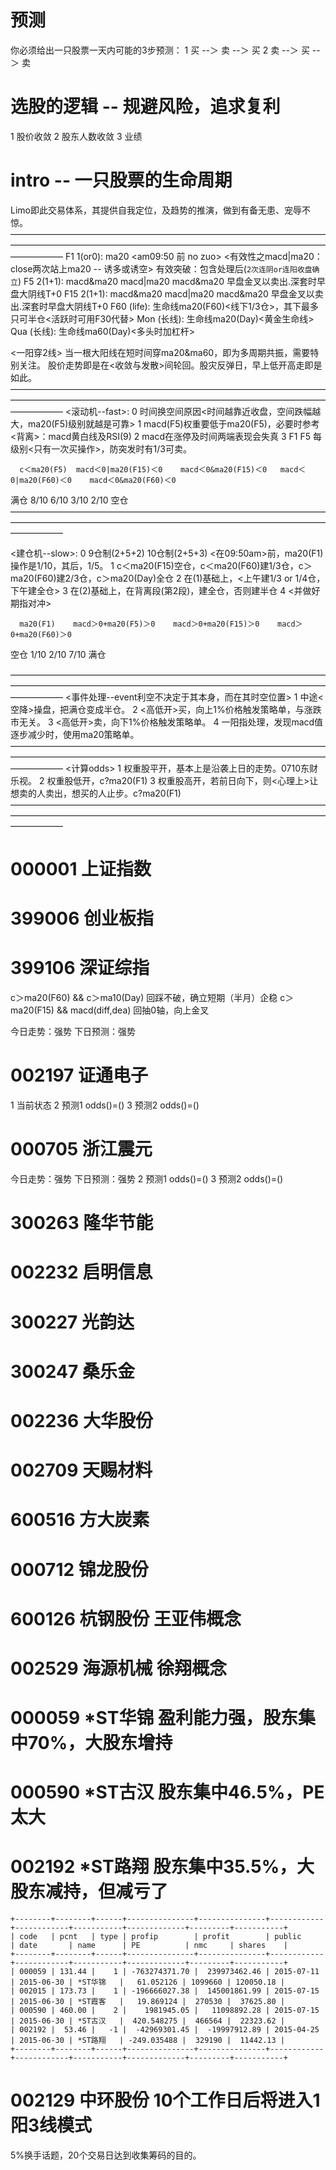 # 预测

你必须给出一只股票一天内可能的3步预测：
1 买 --＞ 卖 --＞ 买
2 卖 --＞ 买 --＞ 卖

# 选股的逻辑 -- 规避风险，追求复利

1 股价收敛
2 股东人数收敛
3 业绩

# intro -- 一只股票的生命周期

Limo即此交易体系，其提供自我定位，及趋势的推演，做到有备无患、宠辱不惊。
——————————————————————————————————————————————————————————————————————————————
F1  1(or0): ma20 <am09:50 前 no zuo> <有效性之macd|ma20：close两次站上ma20 -- 诱多或诱空>
            有效突破：包含处理后(`2次连阴or连阳收盘确立`)
F5  2(1+1): macd&ma20 macd|ma20 macd&ma20 早盘金叉以卖出.深套时早盘大阴线T+0
F15 2(1+1): macd&ma20 macd|ma20 macd&ma20 早盘金叉以卖出.深套时早盘大阴线T+0
F60 (life): 生命线ma20(F60)<线下1/3仓>，其下最多只可半仓<活跃时可用F30代替>
Mon (长线): 生命线ma20(Day)<黄金生命线>
Qua (长线): 生命线ma60(Day)<多头时加杠杆>

<一阳穿2线> 当一根大阳线在短时间穿ma20&ma60，即为多周期共振，需要特别关注。
            股价走势即是在<收敛与发散>间轮回。股灾反弹日，早上低开高走即是如此。
——————————————————————————————————————————————————————————————————————————————
<滚动机--fast>: 
0 时间换空间原因<时间越靠近收盘，空间跌幅越大，ma20(F5)级别就越是可靠>
1 macd(F5)权重要低于ma20(F5)，必要时参考<背离>：macd黄白线及RSI(9)
2 macd在涨停及时间两端表现会失真
3 F1 F5 每级别<只有一次买操作>，防突发时有1/3可卖。

      c＜ma20(F5)  macd＜0|ma20(F15)＜0    macd＜0&ma20(F15)＜0   macd＜0|ma20(F60)＜0    macd＜0&ma20(F60)＜0
满仓            8/10                   6/10                    3/10                  2/10                     空仓
——————————————————————————————————————————————————————————————————————————————

<建仓机--slow>: 
0 9仓制(2+5+2) 10仓制(2+5+3)
  <在09:50am>前，ma20(F1)操作是1/10，其后，1/5。
1 c＜ma20(F15)空仓，c＜ma20(F60)建1/3仓，c＞ma20(F60)建2/3仓，c＞ma20(Day)全仓
2 在(1)基础上，<上午建1/3 or 1/4仓，下午建全仓>
3 在(2)基础上，在背离段(第2段)，建全仓，否则建半仓
4 <并做好期指对冲>

      ma20(F1)    macd＞0+ma20(F5)＞0    macd＞0+ma20(F15)＞0    macd＞0+ma20(F60)＞0
空仓          1/10                   2/10                    7/10                    满仓

——————————————————————————————————————————————————————————————————————————————
<事件处理--event利空不决定于其本身，而在其时空位置>
1 中途<空降>操盘，把满仓变成半仓。
2 <高低开>买，向上1%价格触发策略单，与涨跌市无关。
3 <高低开>卖，向下1%价格触发策略单。 
4 一阳指处理，发现macd值逐步减少时，使用ma20策略单。
——————————————————————————————————————————————————————————————————————————————
<计算odds>
1 权重股平开，基本上是沿袭上日的走势。0710东财乐视。
2 权重股低开，c?ma20(F1)
3 权重股高开，若前日向下，则<心理上>让想卖的人卖出，想买的人止步。c?ma20(F1)
——————————————————————————————————————————————————————————————————————————————

# 000001	上证指数
# 399006	创业板指
# 399106	深证综指

c＞ma20(F60) && c＞ma10(Day) 回踩不破，确立短期（半月）企稳
c＞ma20(F15) && macd(diff,dea) 回抽0轴，向上金叉

今日走势：强势
下日预测：强势

# 002197	证通电子
1 当前状态
2 预测1 odds()=()
3 预测2 odds()=()

# 000705	浙江震元
今日走势：强势
下日预测：强势
2 预测1 odds()=()
3 预测2 odds()=()

# 300263	隆华节能
# 002232	启明信息
# 300227	光韵达
# 300247	桑乐金
# 002236	大华股份
# 002709	天赐材料
# 600516	方大炭素
# 000712	锦龙股份
# 600126	杭钢股份  王亚伟概念
# 002529	海源机械  徐翔概念

# 000059	*ST华锦   盈利能力强，股东集中70%，大股东增持
# 000590	*ST古汉   股东集中46.5%，PE太大
# 002192	*ST路翔   股东集中35.5%，大股东减持，但减亏了

    +--------+--------+------+---------------+---------------+------------+------------+-----------+-------------+---------+-----------+
    | code   | pcnt   | type | profip        | profit        | public     | date       | name      | PE          | nmc     | shares    |
    +--------+--------+------+---------------+---------------+------------+------------+-----------+-------------+---------+-----------+
    | 000059 | 131.44 |    1 | -763274371.70 |  239973462.46 | 2015-07-11 | 2015-06-30 | *ST华锦   |   61.052126 | 1099660 | 120050.18 |
    | 002015 | 173.73 |    1 | -196666027.38 |  145001861.99 | 2015-07-15 | 2015-06-30 | *ST霞客   |   19.869124 |  270530 |  37625.80 |
    | 000590 | 460.00 |    2 |    1981945.05 |   11098892.28 | 2015-07-15 | 2015-06-30 | *ST古汉   |  420.548275 |  466564 |  22323.62 |
    | 002192 |  53.46 |   -1 |  -42969301.45 |  -19997912.89 | 2015-04-25 | 2015-06-30 | *ST路翔   | -249.035488 |  329190 |  11442.13 |
    +--------+--------+------+---------------+---------------+------------+------------+-----------+-------------+---------+-----------+

# 002129	中环股份  10个工作日后将进入1阳3线模式

5%换手话题，20个交易日达到收集筹码的目的。

